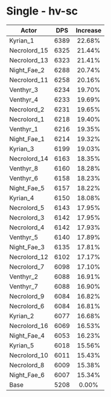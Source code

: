 # Single - hv-sc
| Actor | DPS | Increase |
|---|:---:|:---:|
|Kyrian_1|6389|22.68%|
|Necrolord_15|6325|21.44%|
|Necrolord_13|6323|21.41%|
|Night_Fae_2|6288|20.74%|
|Necrolord_11|6258|20.16%|
|Venthyr_3|6234|19.70%|
|Venthyr_4|6233|19.69%|
|Necrolord_2|6231|19.65%|
|Necrolord_1|6218|19.40%|
|Venthyr_1|6216|19.35%|
|Night_Fae_1|6214|19.32%|
|Kyrian_3|6199|19.03%|
|Necrolord_14|6163|18.35%|
|Venthyr_8|6160|18.28%|
|Venthyr_6|6158|18.23%|
|Night_Fae_5|6157|18.22%|
|Kyrian_4|6150|18.08%|
|Necrolord_5|6143|17.95%|
|Necrolord_3|6142|17.95%|
|Necrolord_4|6142|17.93%|
|Venthyr_5|6140|17.89%|
|Night_Fae_3|6135|17.81%|
|Necrolord_12|6102|17.17%|
|Necrolord_7|6098|17.10%|
|Venthyr_2|6088|16.91%|
|Venthyr_7|6088|16.90%|
|Necrolord_9|6084|16.82%|
|Necrolord_6|6084|16.81%|
|Kyrian_2|6077|16.68%|
|Necrolord_16|6069|16.53%|
|Night_Fae_4|6053|16.23%|
|Kyrian_5|6018|15.56%|
|Necrolord_10|6011|15.43%|
|Necrolord_8|6009|15.38%|
|Night_Fae_6|6007|15.34%|
|Base|5208|0.00%|
